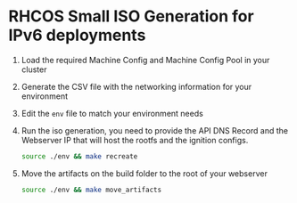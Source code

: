 # RHCOS Small ISO Generation for IPv6 deployments

1. Load the required Machine Config and Machine Config Pool in your cluster
2. Generate the CSV file with the networking information for your environment
3. Edit the `env` file to match your environment needs
4. Run the iso generation, you need to provide the API DNS Record and the Webserver IP that will host the rootfs and the ignition configs.

   ~~~sh
   source ./env && make recreate
   ~~~
5. Move the artifacts on the build folder to the root of your webserver

   ~~~sh
   source ./env && make move_artifacts
   ~~~
